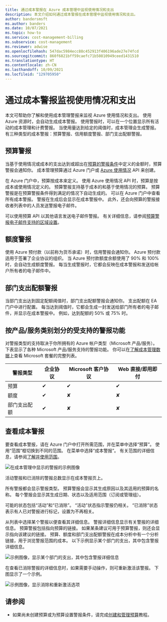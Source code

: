 ```yaml
---
title: 通过成本警报在 Azure 成本管理中监视使用情况和支出
description: 本文介绍如何通过成本警报在成本管理中监视使用情况和支出。
author: bandersmsft
ms.author: banders
ms.date: 10/07/2021
ms.topic: how-to
ms.service: cost-management-billing
ms.subservice: cost-management
ms.reviewer: adwise
ms.openlocfilehash: 547dac5984ecc88c452913f406196ade27e74fcd
ms.sourcegitcommit: 860f6821bff59caefc71b50810949ceed1431510
ms.translationtype: HT
ms.contentlocale: zh-CN
ms.lasthandoff: 10/09/2021
ms.locfileid: "129705950"
---
```

# <a name="use-cost-alerts-to-monitor-usage-and-spending"></a>通过成本警报监视使用情况和支出

本文可帮助你了解和使用成本管理警报来监视 Azure 使用情况和支出。 使用 Azure 资源时，会自动生成成本警报。 使用警报时，可以在一个位置显示所有活动的成本管理和计费警报。 当使用量达到给定的阈值时，成本管理会生成警报。 有三种类型的成本警报：预算警报、信用额度警报、部门支出配额警报。

## <a name="budget-alerts"></a>预算警报

当基于使用情况或成本的支出达到或超出在[预算的警报条件](tutorial-acm-create-budgets.md)中定义的金额时，预算警报会通知你。 成本管理预算通过 Azure 门户或 [Azure 使用情况](/rest/api/consumption) API 来创建。

在 Azure 门户中，预算按成本来定义。 使用 Azure 使用情况 API 时，预算是按成本或使用情况定义的。 预算警报支持基于成本的和基于使用情况的预算。 预算警报是在预算警报条件得到满足的情况下自动生成的。 可以在 Azure 门户中查看所有成本警报。 警报在生成后会显示在成本警报中。 此外，还会向预算的警报接收者列表中的人员发送警报电子邮件。

可以使用预算 API 以其他语言发送电子邮件警报。 有关详细信息，请参阅[预算警报电子邮件支持的区域设置](manage-automation.md#supported-locales-for-budget-alert-emails)。

## <a name="credit-alerts"></a>额度警报

使用 Azure 预付款（以前称为货币承诺）时，信用警报会通知你。 Azure 预付款适用于签署了企业协议的组织。 当 Azure 预付款额度余额使用了 90% 和 100% 时，会自动生成额度警报。 每当生成警报时，它都会反映在成本警报和发送给帐户所有者的电子邮件中。

## <a name="department-spending-quota-alerts"></a>部门支出配额警报

当部门支出达到固定配额阈值时，部门支出配额警报会通知你。 支出配额在 EA 门户中进行配置。 每当达到阈值时，它都会生成一封发送给部门所有者的电子邮件，并显示在成本警报中。 例如，达到配额的 50% 或 75% 时。

## <a name="supported-alert-features-by-offer-categories"></a>按产品/服务类别划分的受支持的警报功能

对警报类型的支持取决于你所拥有的 Azure 帐户类型（Microsoft 产品/服务）。 下表显示了各种 Microsoft 产品/服务支持的警报功能。 你可以在[了解成本管理数据](understand-cost-mgt-data.md)上查看 Microsoft 套餐的完整列表。

| 警报类型 | 企业协议 | Microsoft 客户协议 | Web 直接/即用即付 |
|---|---|---|---|
| 预算 | ✔ | ✔ | ✔ |
| 额度 | ✔ |✘ | ✘ |
| 部门支出配额 | ✔ | ✘ | ✘ |



## <a name="view-cost-alerts"></a>查看成本警报

要查看成本警报，请在 Azure 门户中打开所需范围，并在菜单中选择“预算”。 使用“范围”框切换到不同的范围。 在菜单中选择“成本警报”。 有关范围的详细信息，请参阅[了解并使用范围](understand-work-scopes.md)。

![在成本管理中显示的警报的示例图像](./media/cost-mgt-alerts-monitor-usage-spending/budget-alerts-fullscreen.png)

活动警报和已消除的警报总数显示在成本警报页上。

所有警报都会显示警报类型。 预算警报会显示其生成原因以及其适用的预算的名称。 每个警报会显示其生成日期、状态以及适用范围（订阅或管理组）。

可能的状态包括“活动”和“已消除”。 “活动”状态指示警报仍相关。 “已消除”状态表示有人已对警报进行标记，设置为不再相关。

从列表中选择某个警报以便查看其详细信息。 警报详细信息显示有关警报的详细信息。 预算警报包括指向预算的链接。 如果某条建议可用于预算警报，则还会显示指向该建议的链接。 预算、额度和部门支出配额警报在成本分析中有一个分析链接，用于浏览警报范围的成本。 以下示例显示某个部门的支出，其中包含警报详细信息。

![示例图像，显示某个部门的支出，其中包含警报详细信息](./media/cost-mgt-alerts-monitor-usage-spending/dept-spending-selected-with-credits.png)

在查看已消除警报的详细信息时，如果需要手动操作，则可重新激活该警报。 下图显示了一个示例。

![示例图像，显示消除和重新激活选项](./media/cost-mgt-alerts-monitor-usage-spending/Dismiss-reactivate-options.png)

## <a name="see-also"></a>请参阅

- 如果尚未创建预算或为预算设置警报条件，请完成[创建和管理预算](tutorial-acm-create-budgets.md)教程。